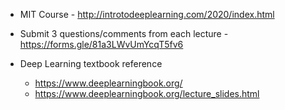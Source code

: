 - MIT Course - http://introtodeeplearning.com/2020/index.html
- Submit 3 questions/comments from each lecture - https://forms.gle/81a3LWvUmYcqT5fv6

- Deep Learning textbook reference
  - https://www.deeplearningbook.org/
  - https://www.deeplearningbook.org/lecture_slides.html
